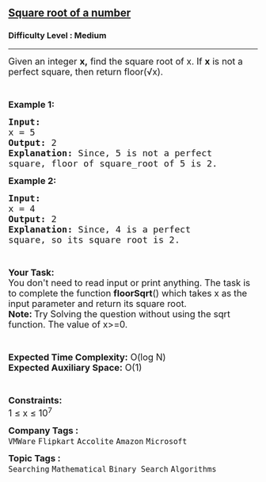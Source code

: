 <h2><a href="https://practice.geeksforgeeks.org/problems/square-root/1?page=1&difficulty[]=1&category[]=Searching&sortBy=submissions">Square root of a number</a></h2><h3>Difficulty Level : Medium</h3><hr><div class="problems_problem_content__Xm_eO"><p><span style="font-size:18px">Given an integer <strong>x,</strong>&nbsp;find the square root of x. If <strong>x</strong> is not a perfect square, then return floor(√x).</span></p>

<p>&nbsp;</p>

<p><span style="font-size:18px"><strong>Example 1:</strong></span></p>

<pre><span style="font-size:18px"><strong>Input:
</strong>x = 5
<strong>Output: </strong>2<strong>
Explanation: </strong>Since, 5 is not a perfect 
square, floor of square_root of 5 is 2.</span>
</pre>

<p><span style="font-size:18px"><strong>Example 2:</strong></span></p>

<pre><span style="font-size:18px"><strong>Input:
</strong>x = 4
<strong>Output: </strong>2<strong>
Explanation: </strong>Since, 4 is a perfect 
square, so its square root is 2.</span></pre>

<p>&nbsp;</p>

<p><span style="font-size:18px"><strong>Your Task:</strong><br>
You don't need to read input or print anything.&nbsp;The task is to complete the function <strong>floorSqrt</strong>() which takes x as the input parameter and&nbsp;return its square root.<br>
<strong>Note: </strong>Try Solving the question without using the sqrt function.&nbsp;The value of x&gt;=0.</span></p>

<p>&nbsp;</p>

<p><span style="font-size:18px"><strong>Expected Time Complexity:</strong>&nbsp;O(log N)<br>
<strong>Expected Auxiliary Space:</strong>&nbsp;O(1)</span></p>

<p>&nbsp;</p>

<p><span style="font-size:18px"><strong>Constraints:</strong></span><br>
<span style="font-size:18px">1 ≤ x ≤ 10<sup>7</sup></span></p>
</div><p><span style=font-size:18px><strong>Company Tags : </strong><br><code>VMWare</code>&nbsp;<code>Flipkart</code>&nbsp;<code>Accolite</code>&nbsp;<code>Amazon</code>&nbsp;<code>Microsoft</code>&nbsp;<br><p><span style=font-size:18px><strong>Topic Tags : </strong><br><code>Searching</code>&nbsp;<code>Mathematical</code>&nbsp;<code>Binary Search</code>&nbsp;<code>Algorithms</code>&nbsp;